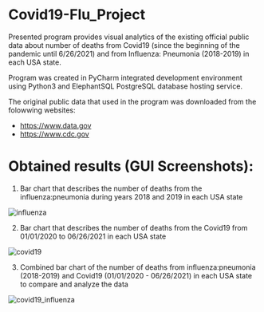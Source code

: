 # Covid19-Flu_Project
Presented program provides visual analytics of the existing official public data about number of deaths from Covid19 (since the beginning of the pandemic until 6/26/2021) and from Influenza: Pneumonia (2018-2019) in each USA state.

Program was created in PyCharm integrated development environment using Python3 and ElephantSQL PostgreSQL database hosting service.

The original public data that used in the program was downloaded from the folowwing websites:
- https://www.data.gov
- https://www.cdc.gov


# Obtained results (GUI Screenshots):

1. Bar chart that describes the number of deaths from the influenza:pneumonia during years 2018 and 2019 in each USA state

![influenza](https://user-images.githubusercontent.com/61244643/129078468-0b6335b3-f5c7-4178-aa9e-bcb4262fea11.png)


2. Bar chart that describes the number of deaths from the Covid19 from 01/01/2020 to 06/26/2021 in each USA state

![covid19](https://user-images.githubusercontent.com/61244643/129078721-c4b066c5-e4c3-460e-8191-4e022295004b.png)


3. Combined bar chart of the number of deaths from influenza:pneumonia (2018-2019) and Covid19 (01/01/2020 - 06/26/2021) in each USA state 
to compare and analyze the data

![covid19_influenza](https://user-images.githubusercontent.com/61244643/129079069-65c6b050-9a6a-40dd-9052-613a7fe5200c.png)





